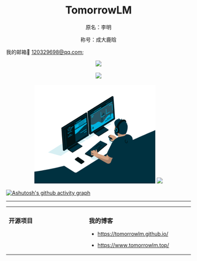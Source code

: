 


<h1 align="center"> TomorrowLM </h1>  
<p align="center"> 原名：李明 </p>  
<p align="center"> 称号：成大鹿晗</p>  

 我的邮箱:email: [120329698@qq.com](mailto:120329698@qq.com);

<p align="center">
  <img src="https://github-readme-stats.vercel.app/api?username=TomorrowLM&show_icons=true&&theme=radical"/>
</p>
<p align="center">
  <img src="https://github-readme-stats.vercel.app/api/top-langs/?username=TomorrowLM&layout=compact&hide=html&theme=dark"/>
</p>



<p align="center">
<img  alt="GIF" src="https://github.com/likaia/likaia/blob/main/code.gif" width="330" height="270" />
<img src="https://github-readme-stats.vercel.app/api/wakatime?username=TomorrowLM&hide_border=true&langs_count=5&bg_color=00000000&text_color=777" />
</p>


[![Ashutosh's github activity graph](https://activity-graph.herokuapp.com/graph?username=TomorrowLM&theme=dracula)](https://github.com/ashutosh00710/github-readme-activity-graph)



------


<table align="center"><tr>
<td valign="top" width="33%">




### 开源项目  

</td>
<td valign="top" width="33%">

### 我的博客

- https://tomorrowlm.github.io/

- https://www.tomorrowlm.top/

</td>
</tr></table>
